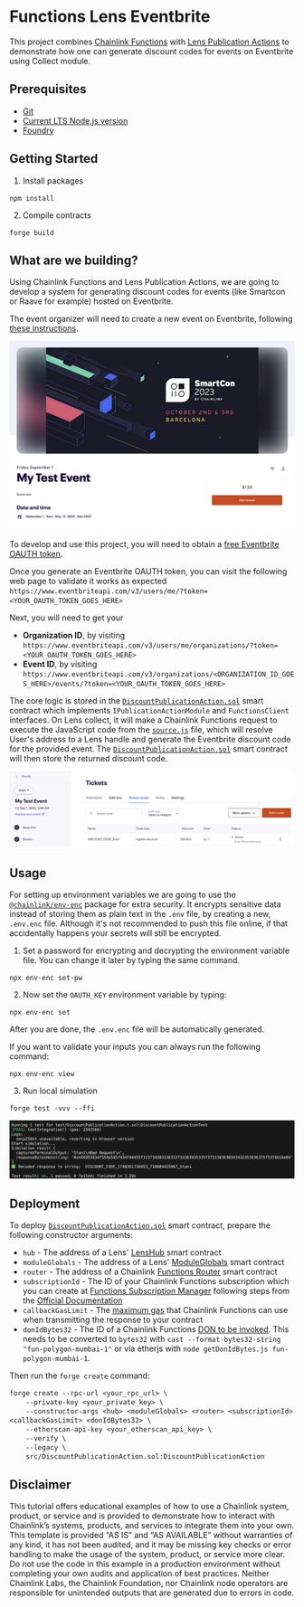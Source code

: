 # Functions Lens Eventbrite

This project combines [Chainlink Functions](https://docs.chain.link/chainlink-functions) with [Lens Publication Actions](https://docs.lens.xyz/v2/docs/publication-actions-aka-open-actions) to demonstrate how one can generate discount codes for events on Eventbrite using Collect module.

## Prerequisites

- [Git](https://git-scm.com/book/en/v2/Getting-Started-Installing-Git)
- [Current LTS Node.js version](https://nodejs.org/en/about/releases/)
- [Foundry](https://book.getfoundry.sh/getting-started/installation)

## Getting Started

1. Install packages

```
npm install
```

2. Compile contracts

```
forge build
```

## What are we building?

Using Chainlink Functions and Lens Publication Actions, we are going to develop a system for generating discount codes for events (like Smartcon or Raave for example) hosted on Eventbrite.

The event organizer will need to create a new event on Eventbrite, following [these instructions](https://www.eventbrite.com/help/en-us/articles/551351/how-to-create-an-event).

![event](./img/event.png)

To develop and use this project, you will need to obtain a [free Eventbrite OAUTH token](https://www.eventbrite.com/help/en-us/articles/849962/generate-an-api-key/).

Once you generate an Eventbrite OAUTH token, you can visit the following web page to validate it works as expected `https://www.eventbriteapi.com/v3/users/me/?token=<YOUR_OAUTH_TOKEN_GOES_HERE>`

Next, you will need to get your

- **Organization ID**, by visiting `https://www.eventbriteapi.com/v3/users/me/organizations/?token=<YOUR_OAUTH_TOKEN_GOES_HERE>`
- **Event ID**, by visiting `https://www.eventbriteapi.com/v3/organizations/<ORGANIZATION_ID_GOES_HERE>/events/?token=<YOUR_OAUTH_TOKEN_GOES_HERE>`

The core logic is stored in the [`DiscountPublicationAction.sol`](./src/DiscountPublicationAction.sol) smart contract which implements `IPublicationActionModule` and `FunctionsClient` interfaces. On Lens collect, it will make a Chainlink Functions request to execute the JavaScript code from the [`source.js`](./source.js) file, which will resolve User's address to a Lens handle and generate the Eventbrite discount code for the provided event. The [`DiscountPublicationAction.sol`](./src/DiscountPublicationAction.sol) smart contract will then store the returned discount code.

![discount](./img/discount.png)

## Usage

For setting up environment variables we are going to use the [`@chainlink/env-enc`](https://www.npmjs.com/package/@chainlink/env-enc) package for extra security. It encrypts sensitive data instead of storing them as plain text in the `.env` file, by creating a new, `.env.enc` file. Although it's not recommended to push this file online, if that accidentally happens your secrets will still be encrypted.

1. Set a password for encrypting and decrypting the environment variable file. You can change it later by typing the same command.

```shell
npx env-enc set-pw
```

2. Now set the `OAUTH_KEY` environment variable by typing:

```shell
npx env-enc set
```

After you are done, the `.env.enc` file will be automatically generated.

If you want to validate your inputs you can always run the following command:

```shell
npx env-enc view
```

3. Run local simulation

```
forge test -vvv --ffi
```

![test](./img/test.png)

## Deployment

To deploy [`DiscountPublicationAction.sol`](./src/DiscountPublicationAction.sol) smart contract, prepare the following constructor arguments:

- `hub` - The address of a Lens' [LensHub](https://docs.lens.xyz/docs/deployed-contract-addresses) smart contract
- `moduleGlobals` - The address of a Lens' [ModuleGlobals](https://docs.lens.xyz/docs/deployed-contract-addresses) smart contract
- `router` - The address of a Chainlink [Functions Router](https://docs.chain.link/chainlink-functions/supported-networks) smart contract
- `subscriptionId` - The ID of your Chainlink Functions subscription which you can create at [Functions Subscription Manager](https://functions.chain.link/) following steps from the [Official Documentation](https://docs.chain.link/chainlink-functions/resources/subscriptions)
- `callbackGasLimit` - The [maximum gas](https://docs.chain.link/chainlink-functions/api-reference/functions-client) that Chainlink Functions can use when transmitting the response to your contract
- `donIdBytes32` - The ID of a Chainlink Functions [DON to be invoked](https://docs.chain.link/chainlink-functions/supported-networks). This needs to be converted to `bytes32` with `cast --format-bytes32-string "fun-polygon-mumbai-1"` or via etherjs with `node getDonIdBytes.js fun-polygon-mumbai-1`.

Then run the `forge create` command:

```
forge create --rpc-url <your_rpc_url> \
    --private-key <your_private_key> \
    --constructor-args <hub> <moduleGlobals> <router> <subscriptionId> <callbackGasLimit> <donIdBytes32> \
    --etherscan-api-key <your_etherscan_api_key> \
    --verify \
    --legacy \
    src/DiscountPublicationAction.sol:DiscountPublicationAction
```

## Disclaimer

This tutorial offers educational examples of how to use a Chainlink system, product, or service and is provided to demonstrate how to interact with Chainlink’s systems, products, and services to integrate them into your own. This template is provided “AS IS” and “AS AVAILABLE” without warranties of any kind, it has not been audited, and it may be missing key checks or error handling to make the usage of the system, product, or service more clear. Do not use the code in this example in a production environment without completing your own audits and application of best practices. Neither Chainlink Labs, the Chainlink Foundation, nor Chainlink node operators are responsible for unintended outputs that are generated due to errors in code.
